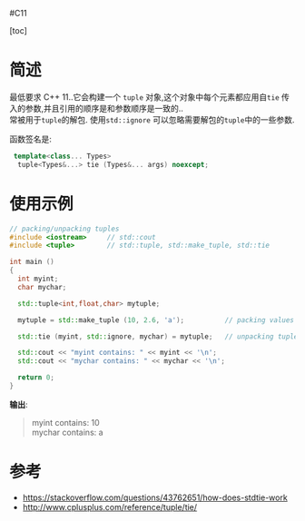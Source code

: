 #C11 

[toc]
 
# 简述
最低要求 C++ 11..它会构建一个 `tuple` 对象,这个对象中每个元素都应用自`tie` 传入的参数,并且引用的顺序是和参数顺序是一致的..  
常被用于`tuple`的解包.  使用`std::ignore` 可以忽略需要解包的`tuple`中的一些参数.
 
函数签名是:
```cpp
 template<class... Types>
  tuple<Types&...> tie (Types&... args) noexcept;
```
 
# 使用示例
```cpp
// packing/unpacking tuples
#include <iostream>     // std::cout
#include <tuple>        // std::tuple, std::make_tuple, std::tie

int main ()
{
  int myint;
  char mychar;

  std::tuple<int,float,char> mytuple;

  mytuple = std::make_tuple (10, 2.6, 'a');          // packing values into tuple

  std::tie (myint, std::ignore, mychar) = mytuple;   // unpacking tuple into variables

  std::cout << "myint contains: " << myint << '\n';
  std::cout << "mychar contains: " << mychar << '\n';

  return 0;
}
```

**输出**:
>myint contains: 10   
mychar contains: a


# 参考
- https://stackoverflow.com/questions/43762651/how-does-stdtie-work  
- http://www.cplusplus.com/reference/tuple/tie/